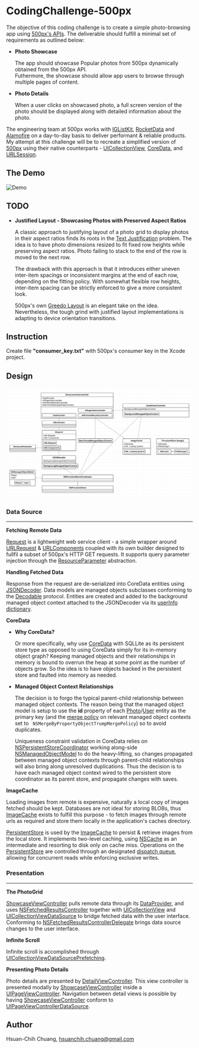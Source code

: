 # CodingChallenge-500px
The objective of this coding challenge is to create a simple photo-browsing app using [500px's APIs](https://github.com/500px/legacy-api-documentation). The deliverable should fulfill a minimal set of requirements as outlined below:
* __Photo Showcase__
  
  The app should showcase Popular photos from 500px dynamically obtained from the 500px API.<br/>
  Futhermore, the showcase should allow app users to browse through multiple pages of content.
  
* __Photo Details__

  When a user clicks on showcased photo, a full screen version of the photo should be displayed along with detailed information about the photo.

The engineering team at 500px works with [IGListKit](https://github.com/Instagram/IGListKit), [RocketData](https://github.com/plivesey/RocketData) and [Alamofire](https://github.com/Alamofire/Alamofire) on a day-to-day basis to deliver performant & reliable products. My attempt at this challenge will be to recreate a simplified version of [500px](https://apps.apple.com/app/500px/id471965292) using their native counterparts - [UICollectionView](https://developer.apple.com/documentation/uikit/uicollectionview), [CoreData](https://developer.apple.com/documentation/coredata), and [URLSession](https://developer.apple.com/documentation/foundation/urlsession).

## The Demo
![Demo](./Demo/500pxDemo.gif)

## TODO
* __Justified Layout - Showcasing Photos with Preserved Aspect Ratios__

   A classic approach to justifying layout of a photo grid to display photos in their aspect ratios finds its roots in the [Text Justification](https://en.wikipedia.org/wiki/Line_wrap_and_word_wrap) problem. The idea is to have photo dimensions resized to fit fixed row heights while preserving aspect ratios. Photo failing to stack to the end of the row is moved to the next row. 
   
   The drawback with this approach is that it introduces either uneven inter-item spacings or inconsistent margins at the end of each row, depending on the fitting policy. With somewhat flexible row heights, inter-item spacing can be strictly enforced to give a more consistent look. 
   
   500px's own [Greedo Layout](https://github.com/500px/greedo-layout-for-ios) is an elegant take on the idea. Nevertheless, the tough grind with justified layout implementations is adapting to device orientation transitions.

## Instruction
Create file __"consumer_key.txt"__ with 500px's consumer key in the Xcode project.

## Design
![Design](./Design/500pxDesign.png)

### Data Source
_______________

__Fetching Remote Data__

[Request](./CodingChallenge-500px/Networking/Request.swift) is a lightweight web service client - a simple wrapper around [URLRequest](https://developer.apple.com/documentation/foundation/urlrequest) & [URLComponents](https://developer.apple.com/documentation/foundation/urlcomponents) coupled with its own builder designed to fullfil a subset of 500px's HTTP GET requests. It supports query parameter injection through the [ResourceParameter](./CodingChallenge-500px/Networking/ResourceParameter/ResourceParameter%2BPhotos.swift) abstraction.

__Handling Fetched Data__

Response from the request are de-serialized into CoreData entities using [JSONDecoder](https://developer.apple.com/documentation/foundation/jsondecoder). Data models are managed objects subclasses conforming to the [Decodable](https://developer.apple.com/documentation/swift/decodable) protocol. Entities are created and added to the background managed object context attached to the JSONDecoder via its [userInfo dictionary](https://developer.apple.com/documentation/foundation/jsondecoder/2895340-userinfo).

__CoreData__

* __Why CoreData?__

  Or more specifically, why use [CoreData](https://developer.apple.com/documentation/coredata) with SQLLite as its persistent store type as opposed to using CoreData simply for its in-memory object graph? Keeping managed objects and their relationships in memory is bound to overrun the heap at some point as the number of objects grow. So the idea is to have objects backed in the persistent store and faulted into memory as needed.

* __Managed Object Context Relationships__

  The decision is to forgo the typical parent-child relationship between managed object contexts. The reason being that the managed object model is setup to use the __id__ property of each [Photo](./CodingChallenge-500px/CoreData/DataModels/Photo%2BCoreDataClass.swift)/[User](CodingChallenge-500px/CoreData/DataModels/User%2BCoreDataClass.swift) entity as the primary key (and the [merge policy](https://developer.apple.com/documentation/coredata/nsmergepolicy/merge_policies) on relevant managed object contexts set to ` NSMergeByPropertyObjectTrumpMergePolicy`) so to avoid duplicates.
  
  Uniqueness constraint validation in CoreData relies on [NSPersistentStoreCoordinator](https://developer.apple.com/documentation/coredata/nspersistentstorecoordinator) working along-side [NSManagedObjectModel](https://developer.apple.com/documentation/coredata/nsmanagedobjectmodel) to do the heavy-lifting, so changes propagated between managed object contexts through parent-child relationships will also bring along unresolved duplications. Thus the decision is to have each managed object context wired to the persistent store coordinator as its parent store, and propagate changes with saves.

__ImageCache__

Loading images from remote is expensive, naturally a local copy of images fetched should be kept. Databases are not ideal for storing BLOBs, thus [ImageCache](./CodingChallenge-500px/ImageCache/ImageCache.swift) exists to fulfill this purpose - to fetch images through remote urls as required and store them locally in the application's caches directory.

[PersistentStore](./CodingChallenge-500px/PersistentStore/PersistentStore.swift) is used by the [ImageCache](./CodingChallenge-500px/ImageCache/ImageCache.swift) to persist & retrieve images from the local store. It implements two-level caching, using [NSCache](https://developer.apple.com/documentation/foundation/nscache) as an intermediate and resorting to disk only on cache miss. Operations on the [PersistentStore](./CodingChallenge-500px/PersistentStore/PersistentStore.swift) are controlled through an designated [dispatch queue](https://developer.apple.com/documentation/dispatch/dispatchqueue), allowing for concurrent reads while enforcing exclusive writes.

### Presentation
________________

__The PhotoGrid__

  [ShowcaseViewController](./CodingChallenge-500px/ViewControllers/Showcase/ShowcaseViewController.swift) pulls remote data through its [DataProvider](./CodingChallenge-500px/ViewControllers/Showcase/DataProvider/ShowcaseViewController%2BDataProvider.swift), and uses [NSFetchedResultsController](https://developer.apple.com/documentation/coredata/nsfetchedresultscontroller) together with [UICollectionView](https://developer.apple.com/documentation/uikit/uicollectionview) and [UICollectionViewDataSource](https://developer.apple.com/documentation/uikit/uicollectionviewdatasource) to bridge fetched data with the user interface. Conforming to [NSFetchedResultsControllerDelegate](https://developer.apple.com/documentation/coredata/nsfetchedresultscontroller#1661441) brings data source changes to the user interface.

__Infinite Scroll__

  Infinite scroll is accomplished through [UICollectionViewDataSourcePrefetching](https://developer.apple.com/documentation/uikit/uicollectionviewdatasourceprefetching).
  
__Presenting Photo Details__

  Photo details are presented by [DetailViewController](./CodingChallenge-500px/ViewControllers/Detail/DetailViewController.swift). This view controller is presented modally by [ShowcaseViewController](./CodingChallenge-500px/ViewControllers/Showcase/ShowcaseViewController.swift) inside a [UIPageViewController](https://developer.apple.com/documentation/uikit/uipageviewcontroller). Navigation between detail views is possible by having [ShowcaseViewController](./CodingChallenge-500px/ViewControllers/Showcase/ShowcaseViewController.swift) conform to [UIPageViewControllerDataSource](https://developer.apple.com/documentation/uikit/uipageviewcontrollerdatasource).


## Author

Hsuan-Chih Chuang, <hsuanchih.chuang@gmail.com>
